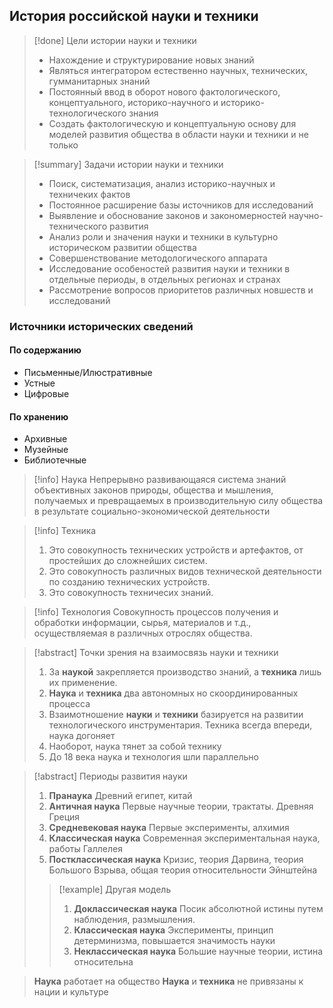 ## История российской науки и техники

> [!done] Цели истории науки и техники
>  - Нахождение и структурирование новых знаний
>  - Являться интегратором естественно научных, технических, гумманитарных знаний
>  - Постоянный ввод в оборот нового фактологического, концептуального, историко-научного и историко-технологического знания
>  - Создать фактологическую и концептуальную основу для моделей развития общества в области науки и техники и не только

>[!summary] Задачи истории науки и техники
>- Поиск, систематизация, анализ историко-научных и техничеких фактов
>- Постоянное расширение базы источников для исследований
>- Выявление и обоснование законов и закономерностей научно-технического развития
>- Анализ роли и значения науки и техники в культурно историческом развитии общества
>- Совершенствование методологического аппарата
>- Исследование особеностей развития науки и техники в отдельные периоды, в отдельных регионах и странах
>- Рассмотрение вопросов приоритетов различных новшеств и исследований

### Источники исторических сведений
#### По содержанию
- Письменные/Илюстративные
- Устные
- Цифровые
#### По хранению
- Архивные
- Музейные
- Библиотечные

>[!info] Наука
>Непрерывно развивающаяся система знаний объективных законов природы, общества и мышления, получаемых и превращаемых в производительную силу общества в результате социально-экономической деятельности

>[!info] Техника
>1. Это совокупность технических устройств и артефактов, от простейших до сложнейших систем.
>2. Это совокупность различных видов технической деятельности по созданию технических устройств.
>3. Это совокупность техничесих знаний.

>[!info] Технология
>Совокупность процессов получения и обработки информации, сырья, материалов и т.д., осуществляемая в различных отрослях общества.

>[!abstract] Точки зрения на взаимосвязь науки и техники
>1. За **наукой** закрепляется производство знаний, а **техника** лишь их применение.
>2. **Наука** и **техника** два автономных но скоординированных процесса
>3. Взаимотношение **науки** и **техники** базируется на развитии технологического инструментария. Техника всегда впереди, наука догоняет
>4. Наоборот, наука тянет за собой технику
>5. До 18 века наука и технология шли параллельно

>[!abstract] Периоды развития науки
>1. **Пранаука**
>Древний египет, китай
>2. **Античная наука**
>Первые научные теории, трактаты. Древняя Греция
>3. **Средневековая наука**
>Первые эксперименты, алхимия
>4. **Классическая наука**
>Современная экспериментальная наука, работы Галлелея
>5. **Постклассическая наука**
>Кризис, теория Дарвина, теория Большого Взрыва, общая теория относительности Эйнштейна
>>[!example] Другая модель
>>1. **Доклассическая наука**
>>Посик абсолютной истины путем наблюдения, размышления. 
>>2. **Классическая наука**
>>Эксперименты, принцип детерминизма, повышается значимость науки
>>3. **Неклассическая наука**
>>Большие научные теории, истина относительна

>**Наука** работает на общество
>**Наука** и **техника** не привязаны к нации и культуре
